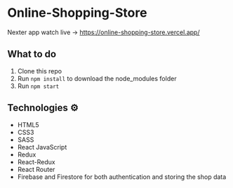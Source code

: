 # Online-Shopping-Store

Nexter app watch live -> https://online-shopping-store.vercel.app/

## What to do 
1. Clone this repo     
2. Run `npm install` to download the node_modules folder   
3. Run `npm start`
   
## Technologies ⚙️  
 
* HTML5   
* CSS3 
* SASS
* React JavaScript
* Redux
* React-Redux
* React Router
* Firebase and Firestore for both authentication and storing the shop data
